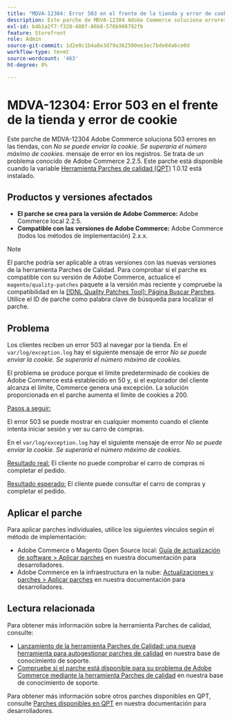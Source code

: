 ```yaml
---
title: "MDVA-12304: Error 503 en el frente de la tienda y error de cookie"
description: Este parche de MDVA-12304 Adobe Commerce soluciona errores 503 en los frentes de las tiendas, con *No se puede enviar la cookie. Se superaría el número máximo de cookies.* mensaje de error en los registros. Se trata de un problema conocido de Adobe Commerce 2.2.5. Este parche está disponible cuando está instalada la [Quality Patches Tool (QPT)](/help/announcements/adobe-commerce-announcements/magento-quality-patches-released-new-tool-to-self-serve-quality-patches.md) 1.0.12.
exl-id: b4b1a2f7-f328-488f-86b8-576b908792fb
feature: Storefront
role: Admin
source-git-commit: 1d2e0c1b4a8e3d79a362500ee3ec7bde84a6ce0d
workflow-type: tm+mt
source-wordcount: '463'
ht-degree: 0%

---
```


# MDVA-12304: Error 503 en el frente de la tienda y error de cookie

Este parche de MDVA-12304 Adobe Commerce soluciona 503 errores en las tiendas, con *No se puede enviar la cookie. Se superaría el número máximo de cookies.* mensaje de error en los registros. Se trata de un problema conocido de Adobe Commerce 2.2.5. Este parche está disponible cuando la variable [Herramienta Parches de calidad (QPT)](/help/announcements/adobe-commerce-announcements/magento-quality-patches-released-new-tool-to-self-serve-quality-patches.md) 1.0.12 está instalado.

## Productos y versiones afectados

* **El parche se crea para la versión de Adobe Commerce:** Adobe Commerce local 2.2.5.
* **Compatible con las versiones de Adobe Commerce:** Adobe Commerce (todos los métodos de implementación) 2.x.x.

>[!NOTE]
>
>El parche podría ser aplicable a otras versiones con las nuevas versiones de la herramienta Parches de Calidad. Para comprobar si el parche es compatible con su versión de Adobe Commerce, actualice el `magento/quality-patches` paquete a la versión más reciente y compruebe la compatibilidad en la [[!DNL Quality Patches Tool]: Página Buscar Parches](https://devdocs.magento.com/quality-patches/tool.html#patch-grid). Utilice el ID de parche como palabra clave de búsqueda para localizar el parche.

## Problema

Los clientes reciben un error 503 al navegar por la tienda. En el `var/log/exception.log` hay el siguiente mensaje de error *No se puede enviar la cookie. Se superaría el número máximo de cookies.*

El problema se produce porque el límite predeterminado de cookies de Adobe Commerce está establecido en 50 y, si el explorador del cliente alcanza el límite, Commerce genera una excepción. La solución proporcionada en el parche aumenta el límite de cookies a 200.

<u>Pasos a seguir:</u>

El error 503 se puede mostrar en cualquier momento cuando el cliente intenta iniciar sesión y ver su carro de compras.

En el `var/log/exception.log` hay el siguiente mensaje de error *No se puede enviar la cookie. Se superaría el número máximo de cookies.*

<u>Resultado real:</u> El cliente no puede comprobar el carro de compras ni completar el pedido.

<u>Resultado esperado:</u> El cliente puede consultar el carro de compras y completar el pedido.

## Aplicar el parche

Para aplicar parches individuales, utilice los siguientes vínculos según el método de implementación:

* Adobe Commerce o Magento Open Source local: [Guía de actualización de software > Aplicar parches](https://devdocs.magento.com/guides/v2.4/comp-mgr/patching/mqp.html) en nuestra documentación para desarrolladores.
* Adobe Commerce en la infraestructura en la nube: [Actualizaciones y parches > Aplicar parches](https://devdocs.magento.com/cloud/project/project-patch.html) en nuestra documentación para desarrolladores.


## Lectura relacionada

Para obtener más información sobre la herramienta Parches de calidad, consulte:

* [Lanzamiento de la herramienta Parches de Calidad: una nueva herramienta para autogestionar parches de calidad](/help/announcements/adobe-commerce-announcements/magento-quality-patches-released-new-tool-to-self-serve-quality-patches.md) en nuestra base de conocimiento de soporte.
* [Compruebe si el parche está disponible para su problema de Adobe Commerce mediante la herramienta Parches de calidad](/help/support-tools/patches-available-in-qpt-tool/check-patch-for-magento-issue-with-magento-quality-patches.md) en nuestra base de conocimiento de soporte.

Para obtener más información sobre otros parches disponibles en QPT, consulte [Parches disponibles en QPT](https://devdocs.magento.com/quality-patches/tool.html#patch-grid) en nuestra documentación para desarrolladores.
